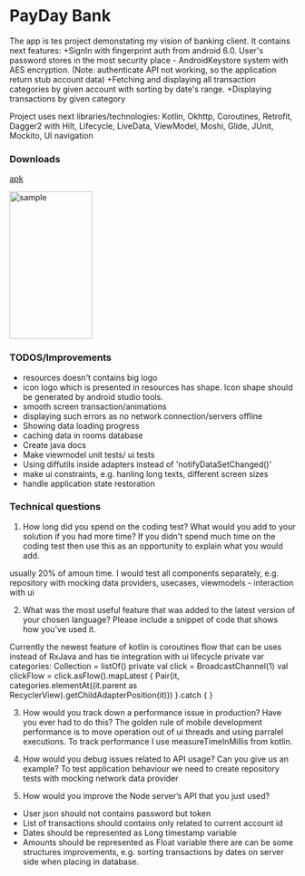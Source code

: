 # PayDay Bank
The app is tes project demonstating my vision of banking client.
It contains next features:
+SignIn with fingerprint auth from android 6.0. User's password stores in the most security place - AndroidKeystore system with AES encryption. (Note: authenticate API not working, so the application return stub account data)
+Fetching and displaying all transaction categories by given account with sorting by date's range.
+Displaying transactions by given category

Project uses next libraries/technologies: Kotlin, Okhttp, Coroutines, Retrofit, Dagger2 with Hilt, Lifecycle, LiveData, ViewModel, Moshi, Glide, JUnit, Mockito, UI navigation

### Downloads
[apk](app-debug.apk)

<img src="/example.gif" alt="sample" title="sample" width="146" height="260" />

### TODOS/Improvements
+ resources doesn't contains big logo
+ icon logo which is presented in resources has shape. Icon shape should be generated by android studio tools.
+ smooth screen transaction/animations
+ displaying such errors as no network connection/servers offline
+ Showing data loading progress
+ caching data in rooms database
+ Create java docs
+ Make viewmodel unit tests/ ui tests
+ Using diffutils inside adapters instead of 'notifyDataSetChanged()'
+ make ui constraints, e.g. hanling long texts, different screen sizes
+ handle application state restoration


### Technical questions
1) How long did you spend on the coding test? What would you add to your solution if you had more time? If you didn't
spend much time on the coding test then use this as an opportunity to explain what you would add.

usually 20% of amoun time. I would test all components separately, e.g. repository with mocking data providers, usecases, viewmodels - interaction with ui

2) What was the most useful feature that was added to the latest version of your chosen language? Please include a
snippet of code that shows how you've used it.

Currently the newest feature of kotlin is coroutines flow that can be uses instead of RxJava and has tie integration with ui lifecycle
 private var categories: Collection<Category> = listOf()
    private val click = BroadcastChannel<View>(1)
    val clickFlow = click.asFlow().mapLatest { Pair(it,
        categories.elementAt((it.parent as RecyclerView).getChildAdapterPosition(it))) }.catch {  }

3) How would you track down a performance issue in production? Have you ever had to do this?
The golden rule of mobile development performance is to move operation out of ui threads and using parralel executions. To track performance I use measureTimeInMillis from kotlin.

4) How would you debug issues related to API usage? Can you give us an example?
To test application behaviour we need to create repository tests with mocking network data provider


5) How would you improve the Node server’s API that you just used?
+ User json should not contains password but token
+ List of transactions should contains only related to current account id
+ Dates should be represented as Long timestamp variable
+ Amounts should be represented as Float variable
there are can be some structures improvements, e.g. sorting transactions by dates on server side when placing in database.

